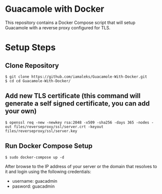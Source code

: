 # Guacamole with Docker

This repository contains a Docker Compose script that will setup Guacamole with a reverse proxy configured for TLS.

# Setup Steps

## Clone Repository

```
$ git clone https://github.com/iamaleks/Guacamole-With-Docker.git
$ cd cd Guacamole-With-Docker/
```

## Add new TLS certificate (this command will generate a self signed certificate, you can add your own)

```
$ openssl req -new -newkey rsa:2048 -x509 -sha256 -days 365 -nodes -out files/reverseproxy/ssl/server.crt -keyout files/reverseproxy/ssl/server.key
```

## Run Docker Compose Setup

```
$ sudo docker-compose up -d
```

After browse to the IP address of your server or the domain that resolves to it and login using the following credentials:
- username: guacadmin
- pasword: guacadmin
